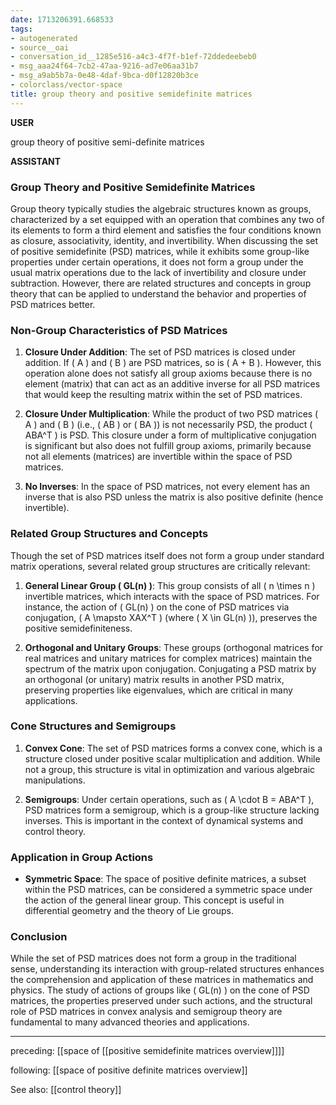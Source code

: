 ```yaml
---
date: 1713206391.668533
tags:
- autogenerated
- source__oai
- conversation_id__1285e516-a4c3-4f7f-b1ef-72ddedeebeb0
- msg_aaa24f64-7cb2-47aa-9216-ad7e06aa31b7
- msg_a9ab5b7a-0e48-4daf-9bca-d0f12820b3ce
- colorclass/vector-space
title: group theory and positive semidefinite matrices
---
```


**USER**

group theory of positive semi-definite matrices


**ASSISTANT**

### Group Theory and Positive Semidefinite Matrices

Group theory typically studies the algebraic structures known as groups, characterized by a set equipped with an operation that combines any two of its elements to form a third element and satisfies the four conditions known as closure, associativity, identity, and invertibility. When discussing the set of positive semidefinite (PSD) matrices, while it exhibits some group-like properties under certain operations, it does not form a group under the usual matrix operations due to the lack of invertibility and closure under subtraction. However, there are related structures and concepts in group theory that can be applied to understand the behavior and properties of PSD matrices better.

### Non-Group Characteristics of PSD Matrices

1. **Closure Under Addition**: The set of PSD matrices is closed under addition. If \( A \) and \( B \) are PSD matrices, so is \( A + B \). However, this operation alone does not satisfy all group axioms because there is no element (matrix) that can act as an additive inverse for all PSD matrices that would keep the resulting matrix within the set of PSD matrices.

2. **Closure Under Multiplication**: While the product of two PSD matrices \( A \) and \( B \) (i.e., \( AB \) or \( BA \)) is not necessarily PSD, the product \( ABA^T \) is PSD. This closure under a form of multiplicative conjugation is significant but also does not fulfill group axioms, primarily because not all elements (matrices) are invertible within the space of PSD matrices.

3. **No Inverses**: In the space of PSD matrices, not every element has an inverse that is also PSD unless the matrix is also positive definite (hence invertible).

### Related Group Structures and Concepts

Though the set of PSD matrices itself does not form a group under standard matrix operations, several related group structures are critically relevant:

1. **General Linear Group \( GL(n) \)**: This group consists of all \( n \times n \) invertible matrices, which interacts with the space of PSD matrices. For instance, the action of \( GL(n) \) on the cone of PSD matrices via conjugation, \( A \mapsto XAX^T \) (where \( X \in GL(n) \)), preserves the positive semidefiniteness.

2. **Orthogonal and Unitary Groups**: These groups (orthogonal matrices for real matrices and unitary matrices for complex matrices) maintain the spectrum of the matrix upon conjugation. Conjugating a PSD matrix by an orthogonal (or unitary) matrix results in another PSD matrix, preserving properties like eigenvalues, which are critical in many applications.

### Cone Structures and Semigroups

1. **Convex Cone**: The set of PSD matrices forms a convex cone, which is a structure closed under positive scalar multiplication and addition. While not a group, this structure is vital in optimization and various algebraic manipulations.

2. **Semigroups**: Under certain operations, such as \( A \cdot B = ABA^T \), PSD matrices form a semigroup, which is a group-like structure lacking inverses. This is important in the context of dynamical systems and control theory.

### Application in Group Actions

- **Symmetric Space**: The space of positive definite matrices, a subset within the PSD matrices, can be considered a symmetric space under the action of the general linear group. This concept is useful in differential geometry and the theory of Lie groups.

### Conclusion

While the set of PSD matrices does not form a group in the traditional sense, understanding its interaction with group-related structures enhances the comprehension and application of these matrices in mathematics and physics. The study of actions of groups like \( GL(n) \) on the cone of PSD matrices, the properties preserved under such actions, and the structural role of PSD matrices in convex analysis and semigroup theory are fundamental to many advanced theories and applications.


---

preceding: [[space of [[positive semidefinite matrices overview]]]]  


following: [[space of positive definite matrices overview]]

See also: [[control theory]]